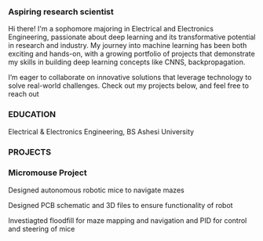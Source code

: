 ### Aspiring research scientist
Hi there! I'm a sophomore majoring in Electrical and Electronics Engineering, passionate about deep learning and its transformative potential in research and industry. My journey into machine learning has been both exciting and hands-on, with a growing portfolio of projects that demonstrate my skills in building deep learning concepts like CNNS, backpropagation.

I’m eager to collaborate on innovative solutions that leverage technology to solve real-world challenges. Check out my projects below, and feel free to reach out

### EDUCATION
Electrical & Electronics Engineering, BS
Ashesi University


### PROJECTS
### Micromouse Project 
Designed autonomous robotic mice to navigate mazes

Designed PCB schematic and 3D files to ensure functionality of robot

Investiagted floodfill for maze mapping and navigation and PID for control and steering of mice 

